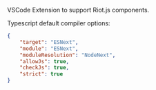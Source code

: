 VSCode Extension to support Riot.js components.

Typescript default compiler options:
```json
{
    "target": "ESNext",
    "module": "ESNext",
    "moduleResolution": "NodeNext",
    "allowJs": true,
    "checkJs": true,
    "strict": true
}
```
